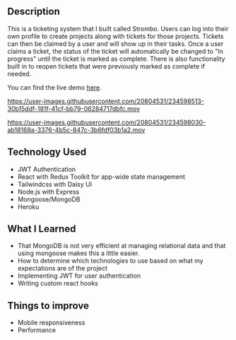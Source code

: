 
## Description

This is a ticketing system that I built called Strombo. Users can log into their own profile to create projects along with tickets for those projects. Tickets can then be claimed by a user and will show up in their tasks. Once a user claims a ticket, the status of the ticket will automatically be changed to "In progress" until the ticket is marked as complete. There is also functionality built in to reopen tickets that were previously marked as complete if needed.

You can find the live demo [here](www.frisco-clothing-dept.onrender.com).

https://user-images.githubusercontent.com/20804531/234598513-30b15ddf-181f-41cf-bb79-06284717dbfc.mov

	
https://user-images.githubusercontent.com/20804531/234598030-ab18168a-3376-4b5c-847c-3b6fdf03b1a2.mov


## Technology Used

- JWT Authentication
- React with Redux Toolkit for app-wide state management
- Tailwindcss with Daisy UI
- Node.js with Express
- Mongoose/MongoDB 
- Heroku

## What I Learned

- That MongoDB is not very efficient at managing relational data and that using mongoose makes this a little easier.
- How to determine which technologies to use based on what my expectations are of the project
- Implementing JWT for user authentication
- Writing custom react hooks

## Things to improve

- Mobile responsiveness
- Performance
